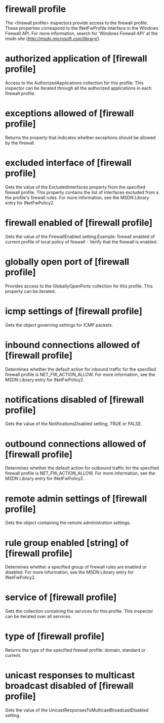 # firewall profile

The &lt;firewall profile&gt; inspectors provide access to the firewall profile. These properties correspond to the INetFwProfile interface in the Windows Firewall API. For more information, search for &#39;Windows Firewall API&#39; at the msdn site (http://msdn.microsoft.com/library/).

# authorized application of [firewall profile]

Access to the AuthorizedApplications collection for this profile. This inspector can be iterated through all the authorized applications in each firewall profile.

# exceptions allowed of [firewall profile]

Returns the property that indicates whether exceptions should be allowed by the firewall.

# excluded interface of [firewall profile]

Gets the value of the ExcludedInterfaces property from the specified firewall profile. This property contains the list of interfaces excluded from a the profile&#39;s firewall rules. For more information, see the MSDN Library entry for INetFwPolicy2.

# firewall enabled of [firewall profile]

Gets the value of the FirewallEnabled setting.Example: firewall enabled of current profile of local policy of firewall - Verify that the firewall is enabled.

# globally open port of [firewall profile]

Provides access to the GloballyOpenPorts collection for this profile. This property can be iterated.

# icmp settings of [firewall profile]

Gets the object governing settings for ICMP packets.

# inbound connections allowed of [firewall profile]

Determines whether the default action for inbound traffic for the specified firewall profile is NET_FW_ACTION_ALLOW. For more information, see the MSDN Library entry for INetFwPolicy2.

# notifications disabled of [firewall profile]

Gets the value of the NotificationsDisabled setting, TRUE or FALSE.

# outbound connections allowed of [firewall profile]

Determines whether the default action for outbound traffic for the specified firewall profile is NET_FW_ACTION_ALLOW. For more information, see the MSDN Library entry for INetFwPolicy2.

# remote admin settings of [firewall profile]

Gets the object containing the remote administration settings.

# rule group enabled [string] of [firewall profile]

Determines whether a specified group of firewall rules are enabled or disabled. For more information, see the MSDN Library entry for INetFwPolicy2.

# service of [firewall profile]

Gets the collection containing the services for this profile. This inspector can be iterated over all services.

# type of [firewall profile]

Returns the type of the specified firewall profile: domain, standard or current.

# unicast responses to multicast broadcast disabled of [firewall profile]

Gets the value of the UnicastResponsesToMulticastBroadcastDisabled setting.
